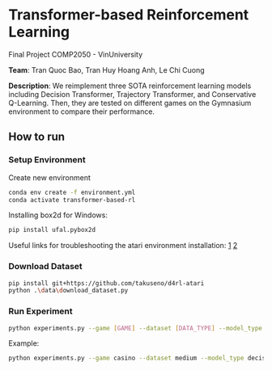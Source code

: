 # Transformer-based Reinforcement Learning

Final Project COMP2050 - VinUniversity

**Team**: Tran Quoc Bao, Tran Huy Hoang Anh, Le Chi Cuong

**Description**: We reimplement three SOTA reinforcement learning models including Decision Transformer, Trajectory Transformer, and Conservative Q-Learning. Then, they are tested on different games on the Gymnasium environment to compare their performance.

## How to run

### Setup Environment

Create new environment
```bash
conda env create -f environment.yml
conda activate transformer-based-rl
```
Installing box2d for Windows:
```bash
pip install ufal.pybox2d
```
Useful links for troubleshooting the atari environment installation: [1](https://stackoverflow.com/questions/63080326/could-not-find-module-atari-py-ale-interface-ale-c-dll-or-one-of-its-dependenc) 
[2](https://stackoverflow.com/questions/69442971/error-in-importing-environment-openai-gym)

### Download Dataset
```bash
pip install git+https://github.com/takuseno/d4rl-atari
python .\data\download_dataset.py
```

### Run Experiment
```bash
python experiments.py --game [GAME] --dataset [DATA_TYPE] --model_type [MODEL]
```
Example:
```bash
python experiments.py --game casino --dataset medium --model_type decision_transformer
